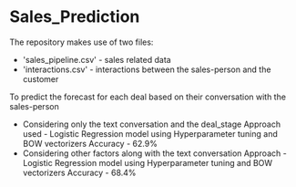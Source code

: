 # Sales_Prediction
The repository makes use of two files:

- 'sales_pipeline.csv' - sales related data
- 'interactions.csv' - interactions between the sales-person and the customer

To predict the forecast for each deal based on their conversation with the sales-person
- Considering only the text conversation and the deal_stage
  Approach used - Logistic Regression model using Hyperparameter tuning and BOW vectorizers
  Accuracy - 62.9%
- Considering other factors along with the text conversation 
  Approach - Logistic Regression model using Hyperparameter tuning and BOW vectorizers
  Accuracy - 68.4%



